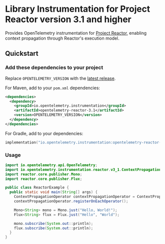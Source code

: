 # Library Instrumentation for Project Reactor version 3.1 and higher

Provides OpenTelemetry instrumentation for [Project Reactor](https://projectreactor.io/), enabling
context propagation through Reactor's execution model.

## Quickstart

### Add these dependencies to your project

Replace `OPENTELEMETRY_VERSION` with the [latest release](https://central.sonatype.com/artifact/io.opentelemetry.instrumentation/opentelemetry-reactor-3.1).

For Maven, add to your `pom.xml` dependencies:

```xml
<dependencies>
  <dependency>
    <groupId>io.opentelemetry.instrumentation</groupId>
    <artifactId>opentelemetry-reactor-3.1</artifactId>
    <version>OPENTELEMETRY_VERSION</version>
  </dependency>
</dependencies>
```

For Gradle, add to your dependencies:

```kotlin
implementation("io.opentelemetry.instrumentation:opentelemetry-reactor-3.1:OPENTELEMETRY_VERSION")
```

### Usage

```java
import io.opentelemetry.api.OpenTelemetry;
import io.opentelemetry.instrumentation.reactor.v3_1.ContextPropagationOperator;
import reactor.core.publisher.Mono;
import reactor.core.publisher.Flux;

public class ReactorExample {
  public static void main(String[] args) {
    ContextPropagationOperator contextPropagationOperator = ContextPropagationOperator.create();
    contextPropagationOperator.registerOnEachOperator();

    Mono<String> mono = Mono.just("Hello, World!");
    Flux<String> flux = Flux.just("Hello", "World");

    mono.subscribe(System.out::println);
    flux.subscribe(System.out::println);
  }
}
```
